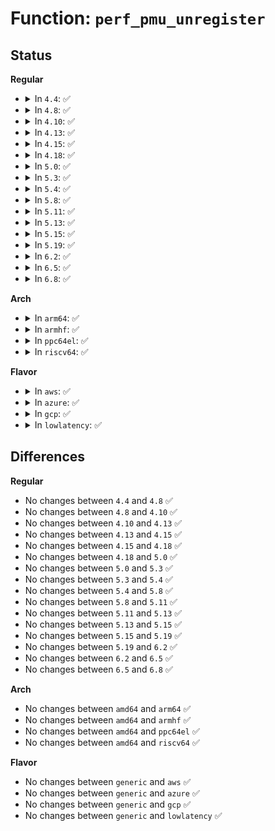 # Function: <code>perf_pmu_unregister</code>

## Status
<b>Regular</b>
<ul>
<li>
<details>
<summary>In <code>4.4</code>: ✅</summary>

```c
void perf_pmu_unregister(struct pmu *pmu);
```

**Collision:** Unique Global

**Inline:** No

**Transformation:** False

**Instances:**

```
In kernel/events/core.c (ffffffff811794c0)
Location: kernel/events/core.c:7726
Inline: False
Direct callers:
  - arch/x86/events/amd/uncore.c:amd_uncore_init
  - arch/x86/events/amd/uncore.c:amd_uncore_init
  - arch/x86/events/intel/uncore.c:uncore_pci_remove
```
**Symbols:**

```
ffffffff811794c0-ffffffff811795e4: perf_pmu_unregister (STB_GLOBAL)
```
</details>
</li>
<li>
<details>
<summary>In <code>4.8</code>: ✅</summary>

```c
void perf_pmu_unregister(struct pmu *pmu);
```

**Collision:** Unique Global

**Inline:** No

**Transformation:** False

**Instances:**

```
In kernel/events/core.c (ffffffff81189d30)
Location: kernel/events/core.c:8757
Inline: False
Direct callers:
  - arch/x86/events/amd/uncore.c:amd_uncore_init
  - arch/x86/events/intel/uncore.c:uncore_pci_remove
  - arch/x86/events/intel/uncore.c:uncore_type_exit
```
**Symbols:**

```
ffffffff81189d30-ffffffff81189e72: perf_pmu_unregister (STB_GLOBAL)
```
</details>
</li>
<li>
<details>
<summary>In <code>4.10</code>: ✅</summary>

```c
void perf_pmu_unregister(struct pmu *pmu);
```

**Collision:** Unique Global

**Inline:** No

**Transformation:** False

**Instances:**

```
In kernel/events/core.c (ffffffff81199110)
Location: kernel/events/core.c:8946
Inline: False
Direct callers:
  - arch/x86/events/amd/uncore.c:amd_uncore_init
  - arch/x86/events/intel/uncore.c:uncore_pci_remove
  - arch/x86/events/intel/uncore.c:uncore_type_exit
```
**Symbols:**

```
ffffffff81199110-ffffffff8119926a: perf_pmu_unregister (STB_GLOBAL)
```
</details>
</li>
<li>
<details>
<summary>In <code>4.13</code>: ✅</summary>

```c
void perf_pmu_unregister(struct pmu *pmu);
```

**Collision:** Unique Global

**Inline:** No

**Transformation:** False

**Instances:**

```
In kernel/events/core.c (ffffffff811a1e70)
Location: kernel/events/core.c:9156
Inline: False
Direct callers:
  - arch/x86/events/amd/uncore.c:amd_uncore_init
  - arch/x86/events/intel/uncore.c:uncore_pci_remove
  - arch/x86/events/intel/uncore.c:uncore_type_exit
```
**Symbols:**

```
ffffffff811a1e70-ffffffff811a1f3e: perf_pmu_unregister (STB_GLOBAL)
```
</details>
</li>
<li>
<details>
<summary>In <code>4.15</code>: ✅</summary>

```c
void perf_pmu_unregister(struct pmu *pmu);
```

**Collision:** Unique Global

**Inline:** No

**Transformation:** False

**Instances:**

```
In kernel/events/core.c (ffffffff811b5af0)
Location: kernel/events/core.c:9172
Inline: False
Direct callers:
  - arch/x86/events/amd/uncore.c:amd_uncore_init
  - arch/x86/events/intel/uncore.c:uncore_pci_remove
  - arch/x86/events/intel/uncore.c:uncore_type_exit
```
**Symbols:**

```
ffffffff811b5af0-ffffffff811b5bca: perf_pmu_unregister (STB_GLOBAL)
```
</details>
</li>
<li>
<details>
<summary>In <code>4.18</code>: ✅</summary>

```c
void perf_pmu_unregister(struct pmu *pmu);
```

**Collision:** Unique Global

**Inline:** No

**Transformation:** False

**Instances:**

```
In kernel/events/core.c (ffffffff811d51d0)
Location: kernel/events/core.c:9694
Inline: False
Direct callers:
  - arch/x86/events/amd/uncore.c:amd_uncore_init
  - arch/x86/events/intel/uncore.c:uncore_pci_remove
  - arch/x86/events/intel/uncore.c:uncore_type_exit
```
**Symbols:**

```
ffffffff811d51d0-ffffffff811d52b1: perf_pmu_unregister (STB_GLOBAL)
```
</details>
</li>
<li>
<details>
<summary>In <code>5.0</code>: ✅</summary>

```c
void perf_pmu_unregister(struct pmu *pmu);
```

**Collision:** Unique Global

**Inline:** No

**Transformation:** False

**Instances:**

```
In kernel/events/core.c (ffffffff811e40d0)
Location: kernel/events/core.c:9740
Inline: False
Direct callers:
  - arch/x86/events/amd/uncore.c:amd_uncore_init
  - arch/x86/events/intel/uncore.c:uncore_pci_remove
  - arch/x86/events/intel/uncore.c:uncore_type_exit
```
**Symbols:**

```
ffffffff811e40d0-ffffffff811e4193: perf_pmu_unregister (STB_GLOBAL)
```
</details>
</li>
<li>
<details>
<summary>In <code>5.3</code>: ✅</summary>

```c
void perf_pmu_unregister(struct pmu *pmu);
```

**Collision:** Unique Global

**Inline:** No

**Transformation:** False

**Instances:**

```
In kernel/events/core.c (ffffffff811fb2b0)
Location: kernel/events/core.c:10049
Inline: False
Direct callers:
  - arch/x86/events/amd/uncore.c:amd_uncore_init
  - arch/x86/events/intel/uncore.c:uncore_pci_remove
  - arch/x86/events/intel/uncore.c:uncore_type_exit
```
**Symbols:**

```
ffffffff811fb2b0-ffffffff811fb365: perf_pmu_unregister (STB_GLOBAL)
```
</details>
</li>
<li>
<details>
<summary>In <code>5.4</code>: ✅</summary>

```c
void perf_pmu_unregister(struct pmu *pmu);
```

**Collision:** Unique Global

**Inline:** No

**Transformation:** False

**Instances:**

```
In kernel/events/core.c (ffffffff81208380)
Location: kernel/events/core.c:10165
Inline: False
Direct callers:
  - arch/x86/events/amd/uncore.c:amd_uncore_init
  - arch/x86/events/intel/uncore.c:uncore_pci_remove
  - arch/x86/events/intel/uncore.c:uncore_type_exit
```
**Symbols:**

```
ffffffff81208380-ffffffff81208435: perf_pmu_unregister (STB_GLOBAL)
```
</details>
</li>
<li>
<details>
<summary>In <code>5.8</code>: ✅</summary>

```c
void perf_pmu_unregister(struct pmu *pmu);
```

**Collision:** Unique Global

**Inline:** No

**Transformation:** False

**Instances:**

```
In kernel/events/core.c (ffffffff81230ef0)
Location: kernel/events/core.c:10730
Inline: False
Direct callers:
  - arch/x86/events/amd/uncore.c:amd_uncore_init
  - arch/x86/events/intel/uncore.c:uncore_pci_remove
  - arch/x86/events/intel/uncore.c:uncore_types_exit
```
**Symbols:**

```
ffffffff81230ef0-ffffffff81230fa6: perf_pmu_unregister (STB_GLOBAL)
```
</details>
</li>
<li>
<details>
<summary>In <code>5.11</code>: ✅</summary>

```c
void perf_pmu_unregister(struct pmu *pmu);
```

**Collision:** Unique Global

**Inline:** No

**Transformation:** False

**Instances:**

```
In kernel/events/core.c (ffffffff8123ab00)
Location: kernel/events/core.c:11012
Inline: False
Direct callers:
  - arch/x86/events/amd/uncore.c:amd_uncore_init
  - arch/x86/events/intel/uncore.c:uncore_pci_pmu_unregister
  - arch/x86/events/intel/uncore.c:uncore_types_exit
```
**Symbols:**

```
ffffffff8123ab00-ffffffff8123abb6: perf_pmu_unregister (STB_GLOBAL)
```
</details>
</li>
<li>
<details>
<summary>In <code>5.13</code>: ✅</summary>

```c
void perf_pmu_unregister(struct pmu *pmu);
```

**Collision:** Unique Global

**Inline:** No

**Transformation:** False

**Instances:**

```
In kernel/events/core.c (ffffffff8123f2d0)
Location: kernel/events/core.c:11142
Inline: False
Direct callers:
  - arch/x86/events/core.c:init_hw_perf_events
  - arch/x86/events/amd/uncore.c:amd_uncore_init
  - arch/x86/events/intel/uncore.c:uncore_pci_pmu_unregister
  - arch/x86/events/intel/uncore.c:uncore_types_exit
```
**Symbols:**

```
ffffffff8123f2d0-ffffffff8123f386: perf_pmu_unregister (STB_GLOBAL)
```
</details>
</li>
<li>
<details>
<summary>In <code>5.15</code>: ✅</summary>

```c
void perf_pmu_unregister(struct pmu *pmu);
```

**Collision:** Unique Global

**Inline:** No

**Transformation:** False

**Instances:**

```
In kernel/events/core.c (ffffffff81279e40)
Location: kernel/events/core.c:11254
Inline: False
Direct callers:
  - arch/x86/events/core.c:init_hw_perf_events
  - arch/x86/events/intel/uncore.c:uncore_pci_pmu_unregister
```
**Symbols:**

```
ffffffff81279e40-ffffffff81279ef6: perf_pmu_unregister (STB_GLOBAL)
```
</details>
</li>
<li>
<details>
<summary>In <code>5.19</code>: ✅</summary>

```c
void perf_pmu_unregister(struct pmu *pmu);
```

**Collision:** Unique Global

**Inline:** No

**Transformation:** False

**Instances:**

```
In kernel/events/core.c (ffffffff812cd220)
Location: kernel/events/core.c:11190
Inline: False
Direct callers:
  - arch/x86/events/core.c:init_hw_perf_events
  - arch/x86/events/amd/ibs.c:perf_event_ibs_init
  - arch/x86/events/amd/ibs.c:perf_event_ibs_init
  - arch/x86/events/intel/uncore.c:uncore_pci_pmu_unregister
  - drivers/nvdimm/nd_perf.c:unregister_nvdimm_pmu
```
**Symbols:**

```
ffffffff812cd220-ffffffff812cd2e9: perf_pmu_unregister (STB_GLOBAL)
```
</details>
</li>
<li>
<details>
<summary>In <code>6.2</code>: ✅</summary>

```c
void perf_pmu_unregister(struct pmu *pmu);
```

**Collision:** Unique Global

**Inline:** No

**Transformation:** False

**Instances:**

```
In kernel/events/core.c (ffffffff813352c0)
Location: kernel/events/core.c:11502
Inline: False
Direct callers:
  - arch/x86/events/core.c:init_hw_perf_events
  - arch/x86/events/amd/ibs.c:perf_event_ibs_init
  - arch/x86/events/amd/ibs.c:perf_event_ibs_init
  - arch/x86/events/intel/uncore.c:uncore_pci_pmu_unregister
  - arch/x86/events/intel/uncore.c:uncore_types_exit
  - drivers/nvdimm/nd_perf.c:unregister_nvdimm_pmu
```
**Symbols:**

```
ffffffff813352c0-ffffffff81335380: perf_pmu_unregister (STB_GLOBAL)
```
</details>
</li>
<li>
<details>
<summary>In <code>6.5</code>: ✅</summary>

```c
void perf_pmu_unregister(struct pmu *pmu);
```

**Collision:** Unique Global

**Inline:** No

**Transformation:** False

**Instances:**

```
In kernel/events/core.c (ffffffff81366000)
Location: kernel/events/core.c:11537
Inline: False
Direct callers:
  - arch/x86/events/core.c:init_hw_perf_events
  - arch/x86/events/amd/ibs.c:perf_event_ibs_init
  - arch/x86/events/amd/ibs.c:perf_event_ibs_init
  - arch/x86/events/intel/uncore.c:uncore_pci_pmu_unregister
  - arch/x86/events/intel/uncore.c:uncore_types_exit
  - drivers/iommu/intel/perfmon.c:iommu_pmu_unregister
  - drivers/iommu/intel/perfmon.c:iommu_pmu_register
  - drivers/nvdimm/nd_perf.c:unregister_nvdimm_pmu
```
**Symbols:**

```
ffffffff81366000-ffffffff813660c7: perf_pmu_unregister (STB_GLOBAL)
```
</details>
</li>
<li>
<details>
<summary>In <code>6.8</code>: ✅</summary>

```c
void perf_pmu_unregister(struct pmu *pmu);
```

**Collision:** Unique Global

**Inline:** No

**Transformation:** False

**Instances:**

```
In kernel/events/core.c (ffffffff8138f120)
Location: kernel/events/core.c:11621
Inline: False
Direct callers:
  - arch/x86/events/core.c:init_hw_perf_events
  - arch/x86/events/amd/ibs.c:perf_event_ibs_init
  - arch/x86/events/amd/ibs.c:perf_event_ibs_init
  - arch/x86/events/intel/uncore.c:uncore_pci_pmu_unregister
  - arch/x86/events/intel/uncore.c:uncore_types_exit
  - drivers/iommu/intel/perfmon.c:iommu_pmu_unregister
  - drivers/iommu/intel/perfmon.c:iommu_pmu_register
  - drivers/nvdimm/nd_perf.c:unregister_nvdimm_pmu
```
**Symbols:**

```
ffffffff8138f120-ffffffff8138f1e7: perf_pmu_unregister (STB_GLOBAL)
```
</details>
</li>
</ul>
<b>Arch</b>
<ul>
<li>
<details>
<summary>In <code>arm64</code>: ✅</summary>

```c
void perf_pmu_unregister(struct pmu *pmu);
```

**Collision:** Unique Global

**Inline:** No

**Transformation:** False

**Instances:**

```
In kernel/events/core.c (ffff800010291c10)
Location: kernel/events/core.c:10165
Inline: False
Direct callers:
  - drivers/perf/arm-ccn.c:arm_ccn_remove
  - drivers/perf/hisilicon/hisi_uncore_l3c_pmu.c:hisi_l3c_pmu_remove
  - drivers/perf/hisilicon/hisi_uncore_hha_pmu.c:hisi_hha_pmu_remove
  - drivers/perf/hisilicon/hisi_uncore_ddrc_pmu.c:hisi_ddrc_pmu_remove
  - drivers/perf/qcom_l2_pmu.c:l2_cache_pmu_remove
  - drivers/perf/xgene_pmu.c:xgene_pmu_remove
  - drivers/perf/xgene_pmu.c:xgene_pmu_remove
  - drivers/perf/xgene_pmu.c:xgene_pmu_remove
  - drivers/perf/xgene_pmu.c:xgene_pmu_remove
```
**Symbols:**

```
ffff800010291c10-ffff800010291cdc: perf_pmu_unregister (STB_GLOBAL)
```
</details>
</li>
<li>
<details>
<summary>In <code>armhf</code>: ✅</summary>

```c
void perf_pmu_unregister(struct pmu *pmu);
```

**Collision:** Unique Global

**Inline:** No

**Transformation:** False

**Instances:**

```
In kernel/events/core.c (c04c2bb8)
Location: kernel/events/core.c:10165
Inline: False
Direct callers:
  - arch/arm/mach-imx/mmdc.c:imx_mmdc_remove
  - drivers/perf/arm-ccn.c:arm_ccn_remove
```
**Symbols:**

```
c04c2bb8-c04c2c7c: perf_pmu_unregister (STB_GLOBAL)
```
</details>
</li>
<li>
<details>
<summary>In <code>ppc64el</code>: ✅</summary>

```c
void perf_pmu_unregister(struct pmu *pmu);
```

**Collision:** Unique Global

**Inline:** No

**Transformation:** False

**Instances:**

```
In kernel/events/core.c (c000000000340080)
Location: kernel/events/core.c:10165
Inline: False
Direct callers:
  - arch/powerpc/perf/imc-pmu.c:unregister_thread_imc
```
**Symbols:**

```
c000000000340080-c0000000003401b4: perf_pmu_unregister (STB_GLOBAL)
```
</details>
</li>
<li>
<details>
<summary>In <code>riscv64</code>: ✅</summary>

```c
void perf_pmu_unregister(struct pmu *pmu);
```

**Collision:** Unique Global

**Inline:** No

**Transformation:** False

**Instances:**

```
In kernel/events/core.c (ffffffe0001c4452)
Location: kernel/events/core.c:10165
Inline: False
```
**Symbols:**

```
ffffffe0001c4452-ffffffe0001c4518: perf_pmu_unregister (STB_GLOBAL)
```
</details>
</li>
</ul>
<b>Flavor</b>
<ul>
<li>
<details>
<summary>In <code>aws</code>: ✅</summary>

```c
void perf_pmu_unregister(struct pmu *pmu);
```

**Collision:** Unique Global

**Inline:** No

**Transformation:** False

**Instances:**

```
In kernel/events/core.c (ffffffff812009a0)
Location: kernel/events/core.c:10165
Inline: False
Direct callers:
  - arch/x86/events/amd/uncore.c:amd_uncore_init
  - arch/x86/events/intel/uncore.c:uncore_pci_remove
  - arch/x86/events/intel/uncore.c:uncore_type_exit
```
**Symbols:**

```
ffffffff812009a0-ffffffff81200a55: perf_pmu_unregister (STB_GLOBAL)
```
</details>
</li>
<li>
<details>
<summary>In <code>azure</code>: ✅</summary>

```c
void perf_pmu_unregister(struct pmu *pmu);
```

**Collision:** Unique Global

**Inline:** No

**Transformation:** False

**Instances:**

```
In kernel/events/core.c (ffffffff811f36f0)
Location: kernel/events/core.c:10165
Inline: False
Direct callers:
  - arch/x86/events/amd/uncore.c:amd_uncore_init
  - arch/x86/events/intel/uncore.c:uncore_pci_remove
  - arch/x86/events/intel/uncore.c:uncore_type_exit
```
**Symbols:**

```
ffffffff811f36f0-ffffffff811f37a5: perf_pmu_unregister (STB_GLOBAL)
```
</details>
</li>
<li>
<details>
<summary>In <code>gcp</code>: ✅</summary>

```c
void perf_pmu_unregister(struct pmu *pmu);
```

**Collision:** Unique Global

**Inline:** No

**Transformation:** False

**Instances:**

```
In kernel/events/core.c (ffffffff811fe770)
Location: kernel/events/core.c:10165
Inline: False
Direct callers:
  - arch/x86/events/amd/uncore.c:amd_uncore_init
  - arch/x86/events/intel/uncore.c:uncore_pci_remove
  - arch/x86/events/intel/uncore.c:uncore_type_exit
```
**Symbols:**

```
ffffffff811fe770-ffffffff811fe825: perf_pmu_unregister (STB_GLOBAL)
```
</details>
</li>
<li>
<details>
<summary>In <code>lowlatency</code>: ✅</summary>

```c
void perf_pmu_unregister(struct pmu *pmu);
```

**Collision:** Unique Global

**Inline:** No

**Transformation:** False

**Instances:**

```
In kernel/events/core.c (ffffffff8120d7d0)
Location: kernel/events/core.c:10165
Inline: False
Direct callers:
  - arch/x86/events/amd/uncore.c:amd_uncore_init
  - arch/x86/events/intel/uncore.c:uncore_pci_remove
  - arch/x86/events/intel/uncore.c:uncore_type_exit
```
**Symbols:**

```
ffffffff8120d7d0-ffffffff8120d885: perf_pmu_unregister (STB_GLOBAL)
```
</details>
</li>
</ul>

## Differences
<b>Regular</b>
<ul>
<li>
No changes between <code>4.4</code> and <code>4.8</code> ✅
</li>
<li>
No changes between <code>4.8</code> and <code>4.10</code> ✅
</li>
<li>
No changes between <code>4.10</code> and <code>4.13</code> ✅
</li>
<li>
No changes between <code>4.13</code> and <code>4.15</code> ✅
</li>
<li>
No changes between <code>4.15</code> and <code>4.18</code> ✅
</li>
<li>
No changes between <code>4.18</code> and <code>5.0</code> ✅
</li>
<li>
No changes between <code>5.0</code> and <code>5.3</code> ✅
</li>
<li>
No changes between <code>5.3</code> and <code>5.4</code> ✅
</li>
<li>
No changes between <code>5.4</code> and <code>5.8</code> ✅
</li>
<li>
No changes between <code>5.8</code> and <code>5.11</code> ✅
</li>
<li>
No changes between <code>5.11</code> and <code>5.13</code> ✅
</li>
<li>
No changes between <code>5.13</code> and <code>5.15</code> ✅
</li>
<li>
No changes between <code>5.15</code> and <code>5.19</code> ✅
</li>
<li>
No changes between <code>5.19</code> and <code>6.2</code> ✅
</li>
<li>
No changes between <code>6.2</code> and <code>6.5</code> ✅
</li>
<li>
No changes between <code>6.5</code> and <code>6.8</code> ✅
</li>
</ul>
<b>Arch</b>
<ul>
<li>
No changes between <code>amd64</code> and <code>arm64</code> ✅
</li>
<li>
No changes between <code>amd64</code> and <code>armhf</code> ✅
</li>
<li>
No changes between <code>amd64</code> and <code>ppc64el</code> ✅
</li>
<li>
No changes between <code>amd64</code> and <code>riscv64</code> ✅
</li>
</ul>
<b>Flavor</b>
<ul>
<li>
No changes between <code>generic</code> and <code>aws</code> ✅
</li>
<li>
No changes between <code>generic</code> and <code>azure</code> ✅
</li>
<li>
No changes between <code>generic</code> and <code>gcp</code> ✅
</li>
<li>
No changes between <code>generic</code> and <code>lowlatency</code> ✅
</li>
</ul>
